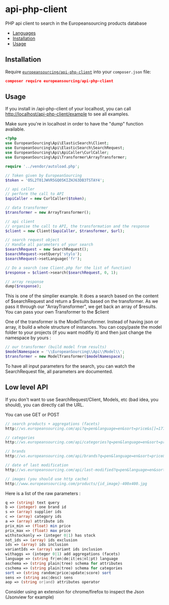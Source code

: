 # api-php-client

PHP api client to search in the Europeansourcing products database

* [Languages](#languages)
* [Installation](#installation)
* [Usage](#usage)


Installation
------------

Require [`europeansourcing/api-php-client`](https://packagist.org/packages/europeansourcing/api-php-client)
into your `composer.json` file:

``` json
composer require europeansourcing/api-php-client
```

Usage
-----

If you install in /api-php-client of your localhost, you can call [http://localhost/api-php-client/example](http://localhost/api-php-client/example) to see all examples.

Make sure you're in localhost in order to have the "dump" function available.

``` php
<?php
use EuropeanSourcing\Api\ElasticSearch\Client;
use EuropeanSourcing\Api\ElasticSearch\SearchRequest;
use EuropeanSourcing\Api\ApiCaller\CurlCaller;
use EuropeanSourcing\Api\Transformer\ArrayTransformer;

require '../vendor/autoload.php';

// Token given by EuropeanSourcing
$token = 'O5L2T01JWVR5GQ05KIZHJ63DB3TSTAY4';

// api caller
// perform the call to API
$apiCaller = new CurlCaller($token);

// data transformer
$transformer = new ArrayTransformer();

// api client
// organise the call to API, the transformation and the response
$client = new Client($apiCaller, $transformer, $url);

// search request object
// Handle all parameters of your search
$searchRequest = new SearchRequest();
$searchRequest->setQuery('stylo');
$searchRequest->setLanguage('fr');

// Do a search (see Client.php for the list of function)
$response = $client->search($searchRequest, 0, 1);

// array response
dump($response);
```

This is one of the simplier example. It does a search based on the content of $searchRequest and return a $results based on the transformer.
As we pass it through our "ArrayTransformer", we get back an array of $results.
You can pass your own Transformer to the $client

One of the transformer is the ModelTransformer. Instead of having json or array, it build a whole structure of instances.
You can copy/paste the model folder to your projects (if you want modifiy it) and then just change the namespace by yours :

``` php
// our transformer (build model from results)
$modelNamespace = '\\EuropeanSourcing\\Api\\Model\\';
$transformer = new ModelTransformer($modelNamespace);
```

To have all input parameters for the search, you can watch the SearchRequest file, all parameters are documented.

Low level API
-----

If you don't want to use SearchRequest/Client, Models, etc (bad idea, you should), you can directly call the URL.

You can use GET or POST

``` php
// search products + aggregations (facets)
http://ws.europeansourcing.com/api?q=pen&language=en&sort=price&s[]=1774&token=O5L2T01JWVR5GQ05KIZHJ63DB3TSTAY4

// categories
http://ws.europeansourcing.com/api/categories?q=pen&language=en&sort=price&s[]=1774&token=O5L2T01JWVR5GQ05KIZHJ63DB3TSTAY4

// brands
http://ws.europeansourcing.com/api/brands?q=pen&language=en&sort=price&s[]=1774&token=O5L2T01JWVR5GQ05KIZHJ63DB3TSTAY4

// date of last modification
http://ws.europeansourcing.com/api/last-modified?q=pen&language=en&sort=price&s[]=1774&token=O5L2T01JWVR5GQ05KIZHJ63DB3TSTAY4

// images (you should use http cache)
http://www.europeansourcing.com/products/{id_image}-400x400.jpg
```

Here is a list of the raw parameters : 

``` php
q => (string) text query
b => (integer) one brand id
s => (array) supplier ids
c => (array) category ids
a => (array) attribute ids
prix_min => (float) min price
prix_max => (float) max price
withstockonly => (integer 0|1) has stock
not_ids => (array) ids exclusion
ids => (array) ids inclusion
variantIds => (array) variant ids inclusion
withaggs => (integer 0|1) add aggregations (facets)
language => (string fr|en|de|it|es|nl|pt) language
aschema => (string plain|tree) schema for attributes
cschema => (string plain|tree) schema for categories
sort => (string random|price|update|score) sort
sens => (string asc|desc) sens
aop => (string or|and) attributes operator
```

Consider using an extension for chrome/firefox to inspect the Json (Jsonview for example)
